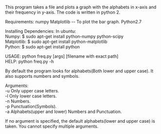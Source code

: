This program takes a file and plots a graph with the alphabets in x-axis and their frequency in y-axis.
The code is written in python 2. 


Requirements:
numpy
Matplotlib -- To plot the bar graph.
Python2.7


Installing Dependencies:
In ubuntu:                  
Numpy: $ sudo apt-get install python-numpy python-scipy            
Matplotlib: $ sudo apt-get install python-matplotlib              
Python: $ sudo apt-get install python            


USAGE: python freq.py [args] [filename with exact path]             
HELP: python freq.py -h                    


By default the program looks for alphabets(Both lower and upper case). It also supports numbers and symbols.         

Arguments:                     
-u  Only upper case letters.                     
-l  Only lower case letters.         
-n  Numbers.               
-p  Punctuation(Symbols).             
-a  Alphabets(upper and lower) Numbers and Punctuation.            

If no argument is specified, the default alphabets(lower and upper case) is taken. 
You cannot specify multiple arguments.                       
